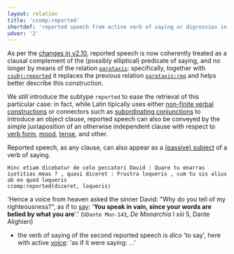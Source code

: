 ```yaml
---
layout: relation
title: 'ccomp:reported'
shortdef: 'reported speech from active verb of saying or digression in discursive form'
udver: '2'
---
```


As per the [changes in v2.10](https://universaldependencies.org/changes.html#reported-speech), reported speech is now coherently treated as a clausal complement of the (possibly elliptical) predicate of saying, and no longer by means of the relation [`parataxis`](la-dep/parataxis): specifically, together with [`csubj:reported`](la-dep/csubj-reported) it replaces the previous relation [`parataxis:rep`](la-dep/parataxis-rep) and helps better describe this construction. 

We still introduce the subtype `reported` to ease the retrieval of this particular case: in fact, while Latin tipically uses either [non-finite verbal constructions](la-feat/VerbForm) or connectors such as [subordinating conjunctions](la-upos/SCONJ) to introduce an object clause, reported speech can also be conveyed by the simple juxtaposition of an otherwise independent clause with respect to [verb form](la-feat/VerbForm), [mood](la-feat/Mood), [tense](la-feat/Tense), and other.

Reported speech, as any clause, can also appear as a [(passive) subject](la-dep/csubj-reported) of a verb of saying.


~~~ sdparse
Hinc etiam dicebatur de celo peccatori David : Quare tu enarras iustitias meas ? , quasi diceret : Frustra loqueris , cum tu sis alius ab eo quod loqueris
ccomp:reported(diceret, loqueris)
~~~

'Hence a voice from heaven asked the sinner David: "Why do you tell of my righteousness?", as if to <u>say</u>: '**You speak in vain, since your words are belied by what you are**'.' (`UDante Mon-143`, *De Monarchia* I xiii 5, Dante Alighieri)

* the verb of saying of the second reported speech is *dico* 'to say', here with active [voice](la-feat/Voice): 'as if it were saying: ...'






<!-- Interlanguage links updated Po lis 14 15:35:14 CET 2022 -->
